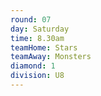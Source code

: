```yaml
---
round: 07
day: Saturday
time: 8.30am
teamHome: Stars
teamAway: Monsters
diamond: 1
division: U8
---
```

